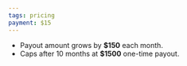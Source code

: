 ```yaml
---
tags: pricing
payment: $15
---
```


* Payout amount grows by **$150** each month.
* Caps after 10 months at **$1500** one-time payout.
